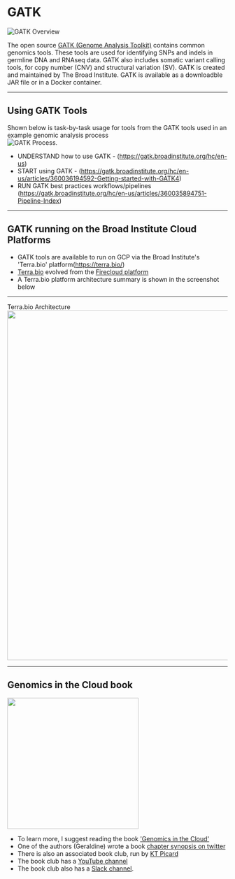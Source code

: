 # GATK

![GATK Overview](https://github.com/lynnlangit/TeamTeri/blob/master/Images/GATK-1.png)

The open source [GATK (Genome Analysis Toolkit)](https://software.broadinstitute.org/gatk/) contains common genomics tools.  These tools are used for identifying SNPs and indels in germline DNA and RNAseq data. GATK also includes somatic variant calling tools, for copy number (CNV) and structural variation (SV). GATK is created and maintained by The Broad Institute.  GATK is available as a downloadble JAR file or in a Docker container.

----

## Using GATK Tools

Shown below is task-by-task usage for tools from the  GATK tools used in an example genomic analysis process  
![GATK Process](https://github.com/lynnlangit/TeamTeri/blob/master/Images/GATK-deep.png).

- UNDERSTAND how to use GATK - (https://gatk.broadinstitute.org/hc/en-us)
- START using GATK - (https://gatk.broadinstitute.org/hc/en-us/articles/360036194592-Getting-started-with-GATK4)
- RUN GATK best practices workflows/pipelines (https://gatk.broadinstitute.org/hc/en-us/articles/360035894751-Pipeline-Index)

----

## GATK running on the Broad Institute Cloud Platforms

- GATK tools are available to run on GCP via the Broad Institute's 'Terra.bio' platform(https://terra.bio/)
- [Terra.bio](https://terra.bio/) evolved from the [Firecloud platform](https://software.broadinstitute.org/firecloud/)
- A Terra.bio platform architecture summary is shown in the screenshot below

---

Terra.bio Architecture  
<img src="https://github.com/lynnlangit/TeamTeri/blob/master/Images/Terra-arch.png" width=800>  

---
## Genomics in the Cloud book

<img src="https://github.com/lynnlangit/TeamTeri/blob/master/Images/genomics-in-the-cloud.png" width=300>

- To learn more, I suggest reading the book ['Genomics in the Cloud'](https://www.amazon.com/Genomics-Cloud-GATK-Spark-Docker/dp/1491975199)
- One of the authors (Geraldine) wrote a book [chapter synopsis on twitter](https://twitter.com/VdaGeraldine/status/1263336914859560962?s=20)
- There is also an associated book club, run by [KT Picard](https://genomedad.com/2020/12/15/genomics-in-the-cloud-book-club/)
- The book club has a [YouTube channel](https://www.youtube.com/channel/UCtdwGKTSsRQZgAO6D79lSPA)
- The book club also has a [Slack channel](https://gitcbookclub.slack.com/).





